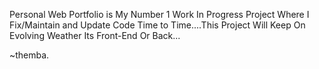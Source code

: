 Personal Web Portfolio is My Number 1 Work In Progress Project Where I Fix/Maintain and Update Code Time to Time....This Project Will Keep On Evolving Weather Its Front-End Or Back...

~themba.

